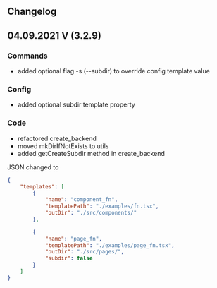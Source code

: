 ## Changelog
## 04.09.2021 V (3.2.9)

### Commands
- added optional flag -s (--subdir) to override config template value

### Config
- added optional subdir template property

### Code
- refactored create_backend
- moved mkDirIfNotExists to utils
- added getCreateSubdir method in create_backend

JSON changed to

``` json
{
    "templates": [
        {
            "name": "component_fn",
            "templatePath": "./examples/fn.tsx",
            "outDir": "./src/components/"
        },

        {
            "name": "page_fn",
            "templatePath": "./examples/page_fn.tsx",
            "outDir": "./src/pages/",
            "subdir": false
        }
    ]
}
```